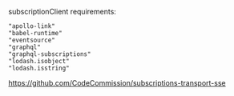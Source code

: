 subscriptionClient requirements:

    "apollo-link"
    "babel-runtime"
    "eventsource"
    "graphql"
    "graphql-subscriptions"
    "lodash.isobject"
    "lodash.isstring"

https://github.com/CodeCommission/subscriptions-transport-sse
